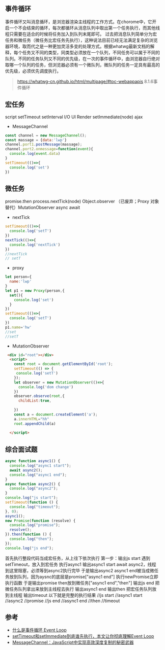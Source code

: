 
## 事件循环
事件循环又叫消息循环，是浏览器渲染主线程的工作方式。在chorome中，它开启一个不会结束的循环，每次都循环从消息队列中取出第一个任务执行，而其他线程只需要在适合的时候将任务加入到队列末尾即可。
过去把消息队列简单分为宏任务和微任务（微任务比宏任务先执行），这种说法目前已经无法满足复杂的浏览器环境，取而代之是一种更加灵活多变的处理方式。根据whatwg最新文档的解释，每个任务又不同的类型，同类型必须放在一个队列，不同任务可以属于不同的队列。不同的任务队列又不同的优先级，在一次的事件循环中，由浏览器自行绝对取哪一个队列的任务，但浏览器必须有一个微队列，微队列的任务一定具有最高的优先级，必须优先调度执行。
> https://whatwg-cn.github.io/html/multipage/#toc-webappapis
8.1.6事件循环
## 宏任务
script setTimeout setInterval I/O UI Render setImmediate(node) ajax
- MessageChannel
```js
const channel = new MessageChannel();
const massage = {data:'lwp'}
channel.port1.postMessage(massage);
channel.port2.onmessage=function(event){
  console.log(event.data)
}
setTimeout(()=>{
  console.log('set')
})
```
## 微任务
promise.then process.nextTick(node) Object.observer （已废弃；Proxy 对象替代）MutationObserver async await 
- nextTick
```js
setTimeout(()=>{
  console.log('setT')
})
nextTick(()=>{
  console.log('nextTick')
})
//nextTick
// setT
```
- proxy
```js
let person={
  name:'lwp'
}
let p1 = new Proxy(person,{
  set(){
    console.log('set')
  }
})
setTimeout(()=>{
  console.log('setT')
})
p1.name='hw'
//set
//setT
```
- MutationObserver
```html
 <div id="root"></div>
  <script>
    const root = document.getElementById('root');
    setTimeout(() => {
     console.log('setT') 
    });
    let observer = new MutationObserver(()=>{
      console.log('dom change')
    })
    observer.observe(root,{
      childList:true,
   
    })
    const a = document.createElement('a');
    a.innerHTML="hh"
    root.appendChild(a)
   
  </script>
```
## 综合面试题
```js
async function async1() {
  console.log("async1 start");
  await async2();
  console.log("async1 end");
}
async function async2() {
  console.log("async2");
}
console.log("js start");
setTimeout(function () {
  console.log("timeout");
}, 0);
async1();
new Promise(function (resolve) {
  console.log("promise");
  resolve();
}).then(function () {
  console.log("then");
});
console.log("js end");
```
首先执行整段代码当成宏任务，从上往下依次执行
第一步：输出js start
遇到setTimeout，放入到宏任务
执行async1
输出async1 start
await async2，线程到这里阻塞，必须等到async2执行完毕
于是输出async2
async1 end被当成微任务放到队列，因为aysnc的底层是promise["async1 end"]
执行newPromise立即执行函数
于是输出promise
then放到微任务["async1 end","then"]
输出js end
把微任务队列拿出来放到主线程去执行
输出async1 end
输出then
把宏任务队列放到主线程
输出timeout
以下就是完整的执行结果
//js start
//async1 start
//async2
//promise
//js end
//async1 end
//then
//timeout
## 参考
- [什么是事件循环 Event Loop](https://juejin.cn/post/7255511957701148727?searchId=20230903181028CCFBA50ED9D79369F525)
- [setTimeout和setImmediate到底谁先执行，本文让你彻底理解Event Loop](https://juejin.cn/post/6844904100195205133?searchId=202309040148497F7A53B9631C9BAC136E)
- [MessageChannel：JavaScript中实现高效深度复制的秘密武器](https://juejin.cn/post/7231369710024327205?searchId=20230904015328C8E8D9619E6141AFD673)